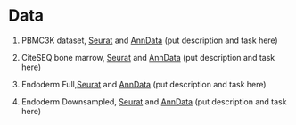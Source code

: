 # Data

1. PBMC3K dataset, [Seurat](https://figshare.com/s/9536e6438e5e12144b0e) and [AnnData](https://figshare.com/s/6e12f5f56bb46842f5ee) (put description and task here)

2. CiteSEQ bone marrow, [Seurat](https://figshare.com/s/e816f8a891be5424148c) and [AnnData](https://figshare.com/s/cfbc86f6a399343677ea)  (put description and task here)

3. Endoderm Full,[Seurat](https://figshare.com/s/5607d3d9ca2567d94f24) and [AnnData](https://figshare.com/s/fe99143697ea99121240)  (put description and task here)

4. Endoderm Downsampled, [Seurat](https://figshare.com/s/5cbd982acb2dab263519) and [AnnData](https://figshare.com/s/c204122a8d0550282502) (put description and task here)
